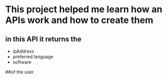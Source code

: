 # This project helped me learn how an APIs work and how to create them

## in this API it returns  the 

* ipAddress
* preferred language 
* software

##of the user 




